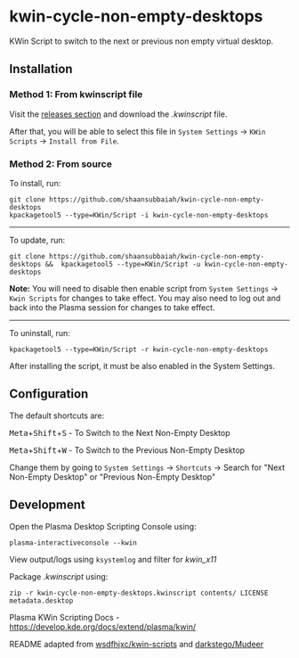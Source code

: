 # kwin-cycle-non-empty-desktops
KWin Script to switch to the next or previous non empty virtual desktop.

## Installation

### Method 1: From kwinscript file

Visit the [releases section](https://github.com/shaansubbaiah/kwin-cycle-non-empty-desktops/releases/) and download the _.kwinscript_ file.

After that, you will be able to select this file in `System Settings` -> `KWin Scripts` -> `Install from File`.

### Method 2: From source

To install, run:
```
git clone https://github.com/shaansubbaiah/kwin-cycle-non-empty-desktops
kpackagetool5 --type=KWin/Script -i kwin-cycle-non-empty-desktops
```
---

To update, run:

```
git clone https://github.com/shaansubbaiah/kwin-cycle-non-empty-desktops &&  kpackagetool5 --type=KWin/Script -u kwin-cycle-non-empty-desktops
```
**Note:** You will need to disable then enable script from `System Settings` -> `Kwin Scripts` for changes to take effect. You may also need to log out and back into the Plasma session for changes to take effect.

---
To uninstall, run:

```
kpackagetool5 --type=KWin/Script -r kwin-cycle-non-empty-desktops
```

After installing the script, it must be also enabled in the System Settings.

## Configuration

The default shortcuts are:

<kbd>Meta</kbd>+<kbd>Shift</kbd>+<kbd>S</kbd> - To Switch to the Next Non-Empty Desktop

<kbd>Meta</kbd>+<kbd>Shift</kbd>+<kbd>W</kbd> - To Switch to the Previous Non-Empty Desktop

Change them by going to `System Settings` -> `Shortcuts` -> Search for "Next Non-Empty Desktop" or "Previous Non-Empty Desktop"

## Development

Open the Plasma Desktop Scripting Console using: 
```
plasma-interactiveconsole --kwin
```

View output/logs using `ksystemlog` and filter for _kwin_x11_

Package _.kwinscript_ using:
```
zip -r kwin-cycle-non-empty-desktops.kwinscript contents/ LICENSE metadata.desktop
```

Plasma KWin Scripting Docs - https://develop.kde.org/docs/extend/plasma/kwin/

README adapted from [wsdfhjxc/kwin-scripts](https://github.com/wsdfhjxc/kwin-scripts) and [darkstego/Mudeer](https://github.com/darkstego/Mudeer)
